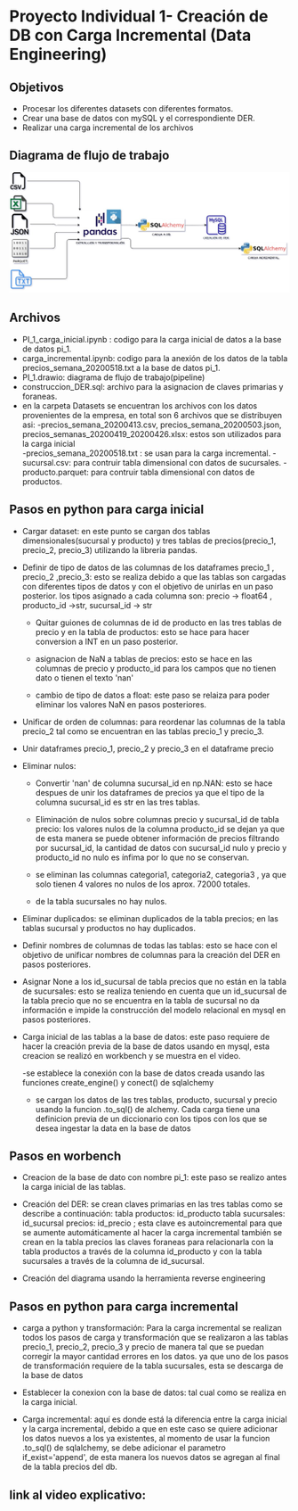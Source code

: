 # Proyecto Individual 1- Creación de DB con Carga Incremental (Data Engineering)

## Objetivos
- Procesar los diferentes datasets con diferentes formatos.
- Crear una base de datos con mySQL y el correspondiente DER.
- Realizar una carga incremental de los archivos

## Diagrama de flujo de trabajo
![image](https://raw.githubusercontent.com/CesarG2022/Prep-Course/main/_src/PI_1.jpg)

## Archivos
- PI_1_carga_inicial.ipynb : codigo para la carga inicial de datos a la base de datos pi_1.
- carga_incremental.ipynb: codigo para la anexión de los datos de la tabla precios_semana_20200518.txt a la base de datos pi_1.
- PI_1.drawio: diagrama de flujo de trabajo(pipeline)
- construccion_DER.sql: archivo para la asignacion de claves primarias y foraneas.
- en la carpeta Datasets se encuentran los archivos con los datos provenientes de la empresa, en total son 6 archivos que se distribuyen asi:
    -precios_semana_20200413.csv, precios_semana_20200503.json, precios_semanas_20200419_20200426.xlsx: estos son utilizados para la carga inicial  
    -precios_semana_20200518.txt : se usan para la carga incremental.
    -sucursal.csv: para contruir tabla dimensional con datos de sucursales.
    -producto.parquet: para contruir tabla dimensional con datos de productos.


## Pasos en python para carga inicial

- Cargar dataset: en este punto se cargan dos tablas dimensionales(sucursal y producto) y tres tablas de precios(precio_1, precio_2, precio_3) utilizando la libreria pandas.

- Definir de tipo de datos de las columnas de los dataframes precio_1 , precio_2 ,precio_3: esto se realiza debido a que las tablas son cargadas con diferentes tipos de datos y con el objetivo de unirlas en un paso posterior. los tipos asignado a cada columna son: precio -> float64 , producto_id ->str, sucursal_id -> str

    - Quitar guiones de columnas de id de producto en las tres tablas de precio y en la tabla de productos: esto se hace para hacer conversion a INT en un paso posterior.

    - asignacion de NaN a tablas de precios: esto se hace en las columnas de precio y producto_id para los campos que no tienen dato o tienen el texto 'nan'

    - cambio de tipo de datos a float: este paso se relaiza para poder eliminar los valores NaN en pasos posteriores.

- Unificar de orden de columnas: para reordenar las columnas de la tabla precio_2 tal como se encuentran en las tablas precio_1 y precio_3.

- Unir dataframes precio_1, precio_2 y precio_3 en el dataframe precio

- Eliminar nulos:

    - Convertir 'nan' de columna sucursal_id en np.NAN: esto se hace despues de unir los dataframes de precios ya que el tipo de la columna sucursal_id es str en las tres tablas.

    - Eliminación de nulos sobre columnas precio y sucursal_id de tabla precio: los valores nulos de la columna producto_id se dejan ya que de esta manera se puede obtener información de precios filtrando por sucursal_id, la cantidad de datos con sucursal_id nulo y precio y producto_id no nulo es ínfima por lo que no se conservan.

    - se eliminan las columnas categoria1, categoria2, categoria3 , ya que solo tienen 4 valores no nulos de los aprox. 72000 totales.

    - de la tabla sucursales no hay nulos.

- Eliminar duplicados: se eliminan duplicados de la tabla precios; en las tablas sucursal y productos no hay duplicados.

- Definir nombres de columnas de todas las tablas: esto se hace con el objetivo de unificar nombres de columnas para la creación del DER en pasos posteriores.

 - Asignar None a los id_sucursal de tabla precios que no están en la tabla de sucursales: esto se realiza teniendo en cuenta que un id_sucursal de la tabla precio que no se encuentra en la tabla de sucursal no da información e impide la construcción del modelo relacional en mysql en pasos posteriores.

 - Carga inicial de las tablas a la base de datos: este paso requiere de hacer la creación previa de la base de datos usando en mysql, esta creacion se realizó en workbench y se muestra en el video.

    -se establece la conexión con la base de datos creada usando las funciones create_engine() y  conect() de sqlalchemy

    - se cargan los datos de las tres tablas, producto, sucursal y precio usando la funcion .to_sql() de alchemy. Cada carga tiene una definicion previa de un diccionario con los tipos con los que se desea ingestar la data en la base de datos

## Pasos en worbench

- Creacion de la base de dato con nombre pi_1: este paso se realizo antes la carga inicial de las tablas.

- Creación del DER: se crean claves primarias en las tres tablas como se describe a continuación:
    tabla productos: id_producto
    tabla sucursales: id_sucursal
    precios: id_precio ; esta clave es autoincremental para que se aumente automáticamente al hacer la carga incremental
también se crean en la tabla precios las claves foraneas para relacionarla con la tabla productos a través de la columna id_producto y con la tabla sucursales a través de la columna de id_sucursal.

- Creación del diagrama usando la herramienta reverse engineering

## Pasos en python para carga incremental

- carga a python y transformación: Para la carga incremental se realizan todos los pasos de carga y transformación que se realizaron a las tablas precio_1, precio_2, precio_3 y precio de manera tal que se puedan corregir la mayor cantidad errores en los datos. ya que uno de los pasos de transformación requiere de la tabla sucursales, esta se descarga de la base de datos 

- Establecer la conexion con la base de datos: tal cual como se realiza en la carga inicial.

- Carga incremental: aquí es donde está la diferencia entre la carga inicial y la carga incremental, debido a que en este caso se quiere adicionar los datos nuevos a los ya existentes, al momento de usar la funcion .to_sql() de sqlalchemy, se debe adicionar el parametro if_exist='append', de esta manera los nuevos datos se agregan al final de la tabla precios del db.

## link al video explicativo:


